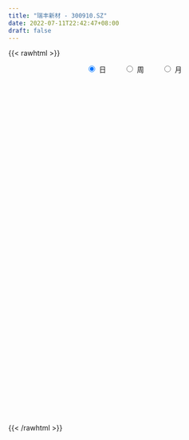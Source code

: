 ```yaml
---
title: "瑞丰新材 - 300910.SZ"
date: 2022-07-11T22:42:47+08:00
draft: false
---
```

{{< rawhtml >}}
    <div style="text-align: center">
        <label style="padding: 1rem;"><input style="margin-right: .5rem" type="radio" name="period" value="D" checked onclick="period_change(this)">日</label>
        <label style="padding: 1rem;"><input style="margin-right: .5rem" type="radio" name="period" value="W" onclick="period_change(this)">周</label>
        <label style="padding: 1rem;"><input style="margin-right: .5rem" type="radio" name="period" value="M" onclick="period_change(this)">月</label>
    </div>
    <div id="chart" style="height: 700px;"></div> 
    <script type="text/javascript">
        const D_v = [265239.82,178812.76,127866.94,154669.89,110350.59,71672.88,65908.51,87731.6,63380.52,58039.14,72346.67,47863.1,41564.38,43413.77,51141.52,51458.42,41984.56,51359.05,50642.97,64865.94,62270.12,39246.4,51663.91,59310.39,31575.37,101771.92,64932.13,42558.59,108663.12,115936.55,75778.19,44514.88,56887.15,44421.32,55670.16,45989.53,44589.13,48487.7,31153.14,27654.1,33430.33,32444.37,48963.35,36756.19,35875.88,32924.85,30083.06,27781.96,21212.11,26462.48,13798.61,17688.0,17529.25,21146.54,21567.78,24574.62,20676.32,16025.18,31972.82,18951.56,25923.86,19000.03,14087.41,27195.62,25243.57,22125.07,35376.93,17001.3,10348.96,13835.56,11318.64,8014.24,13038.38,13643.55,24622.74,22549.5,19756.67,11997.62,10304.67,8930.68,24960.99,13215.58,19631.69,23997.42,37309.44,23156.81,27769.44,26010.93,27167.44,40389.17,13758.5,13799.61,13621.76,10814.81,12557.93,31676.74,16470.57,24951.27,17338.12,26337.62,10347.92,7369.24,13548.0,8469.71,11501.62,10047.15,6929.0,5285.0,15931.98,10826.76,10658.98,15792.14,6698.02,8815.0,9707.98,10031.08,9915.27,7396.07,6809.98,21526.13,10368.54,12332.91,10866.28,8948.01,14718.27,9561.34,10905.82,8319.93,7511.42,9806.05,10767.95,20073.28,21159.03,12107.99,15196.6,11016.04,13837.13,7219.28,7871.88,10385.31,5295.33,10087.66,6945.53,7676.38,9467.44,6408.84,10156.74,6692.67,13645.72,15661.99,22777.88,12580.52,9478.86,14889.36,11416.24,17520.6,12924.17,9945.45,11721.84,9320.04,12568.74,15776.66,14046.76,9302.55,7771.09,12775.31,11888.01,22327.52,15819.19,9099.59,12513.03,10547.51,9074.01,7013.77,6114.64,4710.66,8127.73,8360.23,5506.15,7119.14,8069.3,22849.95,17860.75,14009.97,9209.33,7826.61,18007.0,10923.08,16683.51,10242.46,6055.63,10099.61,5204.36,6948.73,8575.69,5159.97,3964.52,10972.65,13072.28,14915.89,5326.91,7034.19,10434.37,5388.04,7064.72,4342.07,5136.85,6194.8,5764.33,6909.1,6718.11,4196.67,6383.08,5906.71,5079.89,4869.6,8289.24,7551.24,7339.22,21960.44,14095.2,5931.33,6332.0,3987.24,6590.36,5339.93,4093.86,4557.27,6557.89,5810.49,5012.29,7734.33,11269.21,5509.9,5641.0,5478.08,10646.56,8660.74,7983.35,2859.74,4478.85,3637.33,10447.81,29960.01,25346.23,13526.72,11460.22,8684.32,8818.6,10833.77,11206.79,18808.92,31072.0,15120.82,8546.38,6533.0,4058.0,8630.0,7473.61,4684.24,5650.29,3661.43,4924.31,3839.47,7666.49,6673.05,6994.28,9137.42,7486.93,6711.93,7076.0,7431.69,8676.9,9721.0,12817.7,6890.0,4113.9,4082.3,3235.4,3276.55,5619.39,4917.94,2637.41,2820.41,6347.68,2981.18,7371.5,5445.93,2708.35,3617.36,16181.96,8693.5,3669.58,6620.72,3886.65,4132.57,5773.78,6218.0,9018.0,5109.63,8276.01,6947.99,6089.67,5346.38,6588.3,14123.28,11285.84,7676.79,8381.27,9640.5,10383.06,10071.58,6901.16,7361.4,7761.73,7722.43,4455.74,2949.0,3195.69,5402.13,3687.64,6338.45,6041.53,4573.45,5640.0,2847.41,3588.82,6674.89,5040.13,14254.06,14432.01,18059.17,12866.82,9140.03,20185.28,22293.0,20328.01,11889.23,12602.54,14895.06,11079.92,12159.23,9979.06,8023.0,11752.39,7668.05,5280.44,4338.16,8245.75,11884.1,5757.0,5655.95,7136.49,7000.12,4930.03,5133.46,5694.91,5215.51,13028.61,6218.84,4838.76,6427.64,6221.86,6500.23,6440.89,21244.21,14014.45,8786.81,9479.95,6250.35,8573.0,8333.11,5792.91,7205.45,5169.02,9000.43,8239.0,5931.0,5369.12,9512.82,14632.02,30119.11,12964.69,13366.74,9791.4,7170.41,10729.12,12111.82,10565.96,19583.12,13659.95,12885.75]
const D_histogram = [0.0,0.126997151,0.3636610482,-0.3735521497,-1.20495736,-1.7184948238,-1.819443144,-1.660007945,-1.8416360711,-2.0618586848,-2.4234066666,-2.4501978758,-2.3807964737,-2.3475944283,-2.1292547775,-1.9941965301,-1.7824078647,-1.6827282966,-1.6323704461,-1.3374298774,-0.8173632819,-0.3500705007,-0.4583913091,-0.3559861168,-0.1771129658,0.8161002858,1.2006833894,1.4821111985,1.9596355164,2.3729406777,2.0418145514,1.7347920885,1.240590667,1.0337780283,0.8866687011,0.9613605283,0.9513481843,0.8559689769,0.7063034227,0.6252128177,0.6467273001,0.7286744632,0.9944290975,0.7376088461,0.3992413886,0.4146009477,0.4718683329,0.2864818924,0.2733293076,0.003797214,-0.0759888376,-0.0937549926,-0.0446998414,0.1509816132,0.4241344713,0.6054764709,0.486090656,0.4571427537,0.716375102,0.7593814668,0.8607110835,0.7156306762,0.7264897836,0.7792568506,0.8505579109,0.7408136511,0.2625584883,-0.150974596,-0.3417366099,-0.3386950745,-0.4254433606,-0.402770671,-0.2779622161,-0.1780091383,-0.026354956,0.2091650099,0.3516866082,0.3402156493,0.3813843787,0.3778525931,0.5964307492,0.6918784337,0.7284587567,0.7022280699,1.0888704314,1.3535263396,1.6702691152,1.7880114021,1.5550728494,0.868493916,0.3681069298,0.0825657084,-0.2654086353,-0.4549790815,-0.3670881692,0.2393838733,0.6548167588,1.249519066,1.5154040941,1.4295272727,1.2858752513,1.005311415,0.6162505024,0.3543131327,0.2156104541,0.0371222283,-0.1372472932,-0.2306586609,0.0294857831,0.0680348772,0.1971745462,0.6770948902,0.8307005284,0.7532402423,0.913649397,0.9739811414,0.8666481586,0.7063789033,0.6856477427,0.3855869981,0.1716349132,0.4755840125,0.4061916013,0.3505676653,0.2884596577,0.2210568461,0.420760899,0.4879987037,0.2320850862,-0.2562449712,-0.5264706061,-0.9190429615,-1.8334093705,-2.1413929373,-2.4764983351,-2.5737338323,-2.0207941204,-1.563349877,-1.5033509248,-1.3092758019,-1.2323596648,-1.3551824055,-1.3454195871,-1.3635954501,-1.5643388278,-1.4952807926,-1.1769182911,-1.0526223218,-1.2965872787,-1.6981909215,-2.1098585275,-2.3393480741,-2.4168682213,-2.5574050832,-2.4351495659,-2.1298942151,-1.9718890629,-1.5915158971,-1.366324186,-1.1194526689,-0.7277074097,-0.7062918472,-0.5693365302,-0.2209788274,0.0493946195,0.4691158629,0.7972768547,1.5034115243,1.7320949175,1.8874542902,2.1375718954,2.2012695283,2.0829687395,1.7926984543,1.4861818024,1.2364080572,0.7561447108,0.576702497,0.5077475306,0.4517890539,0.6515782478,1.2919916691,1.6149353745,1.4821598492,1.4566182584,1.3118747767,0.5060639567,0.024524514,-0.0964781504,-0.3155157927,-0.360436597,-0.2011505739,-0.121512529,-0.1748280031,-0.413581959,-0.5687590704,-0.6685026437,-0.8952278061,-1.1793205593,-1.4313737308,-1.4088297932,-1.3391416409,-1.3655880226,-1.2646341583,-1.2304660195,-1.2039593637,-1.0226324265,-0.6920913806,-0.3756733495,-0.185946533,0.1375743478,0.4434423809,0.5859077011,0.862211526,1.0425800558,1.2262915773,1.2056672951,1.1063566202,0.7753400328,0.5048565863,0.1870634563,0.0173091084,0.0730082213,0.1214266822,-0.0194135022,-0.0002249451,0.0021129955,0.005249101,-0.0659575495,-0.1147836812,-0.2667381835,-0.1722621678,0.0146758565,0.1023154238,0.2256356721,0.3490247203,0.541136155,0.6584417941,0.5393301904,0.4180886605,0.3557980979,0.3278058846,0.4228633833,0.4193442094,0.7061794786,0.8182092346,0.8659052933,0.7271291436,0.4668826008,0.0160820517,-0.0436302264,0.2681817966,0.0313654993,0.05014492,-0.0757440334,-0.24150219,-0.3304742295,-0.2631545007,-0.3496922373,-0.3875706984,-0.3997395842,-0.475293639,-0.4553442968,-0.3851158809,-0.2363994704,-0.2748508764,-0.2263094991,-0.0084852198,0.259370569,0.3697303156,0.3390087718,0.2723903206,0.4529016348,0.5576432022,0.7880978645,0.5933503524,0.3515492665,0.3678225804,0.3373912814,0.1795953331,-0.0833529049,-0.3669637464,-0.5291209193,-0.6430991866,-0.7456044093,-0.903406927,-1.0619248665,-1.2050556914,-1.2287368955,-1.1377695518,-1.4219272878,-1.4259296773,-1.3159703461,-1.0071588693,-0.8256434951,-0.6517762995,-0.6039271513,-0.6062012311,-0.7213536759,-0.6628119679,-0.6175756851,-0.399762424,-0.2087326923,-0.1021027822,-0.0486246352,-0.1664470184,-0.277229593,-0.4441690311,-0.6071867855,-0.6825120998,-0.723534473,-0.5880090222,-0.5205369609,-0.5829475267,-0.4407297891,-0.1403297034,0.0957314045,0.264833297,0.3556948223,0.4940512516,0.5650910985,0.5787154065,0.6385588649,0.5957819427,0.6720876018,0.6771011633,0.6720002177,0.612708576,0.5326501145,0.6263530638,0.2993218071,0.5706278505,0.5766623057,0.4830839028,0.8005725844,1.2838518895,1.3207565974,1.3390571364,1.0736514283,0.6221066019,0.0174339507,-0.569233264,-0.8336803666,-1.0769616696,-0.9790622854,-0.7914715839,-0.6437623691,-0.4590410938,-0.2910291782,-0.0688823768,0.0844475577,0.2227901998,0.2699506736,0.3430262747,0.3849745709,0.3960401451,0.4628474928,0.5089814985,0.4007332076,0.2840834258,0.1893332487,0.1236937546,0.0992427559,0.1590993732,0.2274546636,0.626972367,0.8881283247,0.9555881105,0.9674043397,0.8381353138,0.8671719451,0.8617448529,0.7966609043,0.6849322479,0.5878304455,0.5515101721,0.5264919536,0.4340024922,0.3139316366,0.3684996749,0.6003033399,1.0745412151,1.3026420999,1.3187848426,1.3935063729,1.2751271966,1.1334657401,0.8939857553,0.7619791804,0.7605922289,0.7475168537,0.5812309947]
const D_fast = [0.0,0.1587464387,0.486325598,-0.3442756373,-1.4769201876,-2.4200813574,-2.9758904635,-3.2314572508,-3.8734943947,-4.6091816795,-5.576581328,-6.2159220062,-6.7417197226,-7.2954162842,-7.6093903278,-7.9728812129,-8.2066945136,-8.5276970197,-8.8854317807,-8.9248486814,-8.6091229064,-8.2293477504,-8.452266386,-8.4388577229,-8.3042628134,-7.1070244903,-6.4222705394,-5.7703149306,-4.8028817337,-3.7963414029,-3.6170138913,-3.4903383322,-3.6743920869,-3.6227602186,-3.5482023705,-3.2331704112,-3.0053457091,-2.8867326723,-2.8598223708,-2.7846097714,-2.601413464,-2.3372976851,-1.8229357764,-1.8953538163,-2.1339109266,-2.0149011306,-1.8396666622,-1.9534326296,-1.8982528874,-2.1668356776,-2.2656189386,-2.3068238417,-2.2689436508,-2.035516793,-1.656330317,-1.3236191997,-1.3214823506,-1.2361445645,-0.7978184407,-0.5649667091,-0.2484593216,-0.2146320599,-0.0221505066,0.2254307731,0.5093713111,0.5848304641,0.1722149234,-0.2790618099,-0.5552579763,-0.6368902095,-0.8299993357,-0.908019314,-0.852701413,-0.7972506198,-0.6521851764,-0.3643739581,-0.1339307078,-0.0603477543,0.0761670697,0.1670984324,0.5347842758,0.8032015687,1.0218965809,1.1712229115,1.8300828809,2.433120374,3.1674304284,3.7321755659,3.8880052255,3.4185497711,3.0101895174,2.745289723,2.3309632206,2.0276480039,2.023766874,2.6900848848,3.26922196,4.1763040337,4.8210400853,5.0925450821,5.2703618735,5.241125891,5.0061276039,4.8327685174,4.7479684523,4.5787607836,4.3700794388,4.2190034059,4.4865192956,4.542077109,4.7205104146,5.3697044811,5.7309852515,5.8418350259,6.2306565298,6.5344835596,6.6438126165,6.660138087,6.8108188621,6.6071548669,6.4361115104,6.8589566128,6.8911121019,6.9231300823,6.933136989,6.920998389,7.2258926667,7.4151301472,7.2172378013,6.6648465011,6.2630032147,5.6406701189,4.2679513672,3.4246195662,2.4703895846,1.7297206293,1.7774618111,1.8440685853,1.5282298062,1.3949859787,1.1638121995,0.7021938575,0.3756017791,0.0165270536,-0.5753010311,-0.880063194,-0.8559302653,-0.9947898765,-1.5629016531,-2.3890530261,-3.328185264,-4.1425118291,-4.8242490317,-5.6041371643,-6.0906690385,-6.3178872415,-6.652854355,-6.6703601635,-6.7867494989,-6.8197411491,-6.6099227422,-6.7650801415,-6.770458957,-6.4773459611,-6.1946238594,-5.6576236502,-5.1301434447,-4.048155894,-3.3864487715,-2.7592258262,-1.9747152472,-1.3607002323,-0.9582588362,-0.8003545078,-0.7353257091,-0.6759974399,-0.9672246086,-1.0024911983,-0.9445092819,-0.8875204952,-0.5248367393,0.4385745992,1.1652521482,1.4030165852,1.7416295591,1.9248547716,1.2455599407,0.7701516265,0.6250294245,0.3271128341,0.1920828805,0.3010812601,0.3503411728,0.2533186979,-0.0888307477,-0.3861976268,-0.653066861,-1.1035989749,-1.6825218679,-2.2924184721,-2.6220819829,-2.8871792408,-3.2550226282,-3.4702273034,-3.7436756695,-4.0181588546,-4.0924900241,-3.9349718233,-3.7124721295,-3.5692319463,-3.2113174786,-2.7945888503,-2.5056466047,-2.0137898983,-1.5727763546,-1.0824919388,-0.8016993972,-0.6244209171,-0.7616024963,-0.9058717962,-1.1768990621,-1.3423261329,-1.2683749646,-1.1895998332,-1.3352933931,-1.3161610723,-1.3132948828,-1.3088465021,-1.39654254,-1.474064592,-1.6927036402,-1.6412931664,-1.450686178,-1.3374677548,-1.1577385884,-0.9470933602,-0.6196978866,-0.337781799,-0.3220608551,-0.3387802199,-0.3121212581,-0.2581620002,-0.0573886557,0.0439282228,0.5073083616,0.8238904263,1.0880628083,1.1310689445,0.9875430519,0.5407630158,0.4701431811,0.8490006532,0.6200257307,0.6513413815,0.5065164197,0.2803827156,0.1087921187,0.1103232223,-0.0636375736,-0.1984087092,-0.3105124912,-0.5048899557,-0.5987766877,-0.624827242,-0.5352106991,-0.6423748243,-0.6504108217,-0.4347078474,-0.1020094163,0.1007829091,0.1548135583,0.1562926873,0.4500294102,0.6941817781,1.1216609066,1.0752509826,0.9213372133,1.0295661723,1.0834826937,0.9705855786,0.6867991144,0.3114473363,0.0170099336,-0.2577431304,-0.5466494554,-0.9303037049,-1.3543028609,-1.7986976087,-2.1295630367,-2.3230380809,-2.9626776389,-3.3231624477,-3.5421957031,-3.4851739435,-3.5100694431,-3.4991463224,-3.602278962,-3.7561033496,-4.0515942134,-4.1587554974,-4.2679131359,-4.1500404807,-4.0111939221,-3.9300897075,-3.8887677194,-4.0482018572,-4.2282918301,-4.5062735259,-4.8210879767,-5.0670413159,-5.2889473074,-5.3004241121,-5.3630862911,-5.5712337386,-5.5391984483,-5.2738807884,-5.0138868293,-4.7785766126,-4.5987913817,-4.3369221395,-4.124609518,-3.9663063584,-3.7468231837,-3.6406546203,-3.3963270607,-3.2220382084,-3.0591390996,-2.9652535972,-2.9121495302,-2.6618583149,-2.9140591198,-2.5000961138,-2.3498960821,-2.3227035094,-1.8050716816,-1.0008294042,-0.633735547,-0.2806707238,-0.2776635749,-0.5736817508,-1.1739959143,-1.9029714451,-2.3758386393,-2.8883603597,-3.0352265468,-3.0455037413,-3.0587351188,-2.988774117,-2.8935194959,-2.6885932886,-2.5141514648,-2.3201112727,-2.2054631306,-2.0466309607,-1.9084390218,-1.7983634113,-1.6158441904,-1.44246481,-1.4505297991,-1.4961587244,-1.5435755893,-1.5782916448,-1.5779319545,-1.4783004939,-1.3530815377,-0.7968207425,-0.3136327036,-0.0072758902,0.2463914239,0.3266562264,0.5724858441,0.7824949651,0.9165762426,0.9760806482,1.0259364571,1.1274937267,1.2340984966,1.2501096582,1.2085217118,1.3552146688,1.7370941688,2.4799673477,3.0337287575,3.3795677109,3.8026658344,4.0030684573,4.1447734358,4.1287898898,4.18727811,4.3760392157,4.5498430539,4.5288649436]
const D_slow = [0.0,0.0317492877,0.1226645498,0.0292765124,-0.2719628276,-0.7015865336,-1.1564473196,-1.5714493058,-2.0318583236,-2.5473229948,-3.1531746614,-3.7657241304,-4.3609232488,-4.9478218559,-5.4801355503,-5.9786846828,-6.424286649,-6.8449687231,-7.2530613346,-7.587418804,-7.7917596245,-7.8792772497,-7.9938750769,-8.0828716061,-8.1271498476,-7.9231247761,-7.6229539288,-7.2524261291,-6.7625172501,-6.1692820806,-5.6588284428,-5.2251304206,-4.9149827539,-4.6565382468,-4.4348710716,-4.1945309395,-3.9566938934,-3.7427016492,-3.5661257935,-3.4098225891,-3.2481407641,-3.0659721483,-2.8173648739,-2.6329626624,-2.5331523152,-2.4295020783,-2.3115349951,-2.239914522,-2.1715821951,-2.1706328916,-2.189630101,-2.2130688491,-2.2242438095,-2.1864984062,-2.0804647883,-1.9290956706,-1.8075730066,-1.6932873182,-1.5141935427,-1.324348176,-1.1091704051,-0.9302627361,-0.7486402902,-0.5538260775,-0.3411865998,-0.155983187,-0.0903435649,-0.1280872139,-0.2135213664,-0.298195135,-0.4045559751,-0.5052486429,-0.5747391969,-0.6192414815,-0.6258302205,-0.573538968,-0.485617316,-0.4005634036,-0.305217309,-0.2107541607,-0.0616464734,0.111323135,0.2934378242,0.4689948417,0.7412124495,1.0795940344,1.4971613132,1.9441641637,2.3329323761,2.5500558551,2.6420825876,2.6627240146,2.5963718558,2.4826270854,2.3908550432,2.4507010115,2.6144052012,2.9267849677,3.3056359912,3.6630178094,3.9844866222,4.235814476,4.3898771016,4.4784553847,4.5323579983,4.5416385553,4.507326732,4.4496620668,4.4570335126,4.4740422319,4.5233358684,4.6926095909,4.900284723,5.0885947836,5.3170071329,5.5605024182,5.7771644579,5.9537591837,6.1251711194,6.2215678689,6.2644765972,6.3833726003,6.4849205006,6.572562417,6.6446773314,6.6999415429,6.8051317677,6.9271314436,6.9851527151,6.9210914723,6.7894738208,6.5597130804,6.1013607378,5.5660125035,4.9468879197,4.3034544616,3.7982559315,3.4074184623,3.031580731,2.7042617806,2.3961718644,2.057376263,1.7210213662,1.3801225037,0.9890377967,0.6152175986,0.3209880258,0.0578324454,-0.2663143743,-0.6908621047,-1.2183267366,-1.8031637551,-2.4073808104,-3.0467320812,-3.6555194726,-4.1879930264,-4.6809652921,-5.0788442664,-5.4204253129,-5.7002884801,-5.8822153326,-6.0587882944,-6.2011224269,-6.2563671337,-6.2440184789,-6.1267395131,-5.9274202994,-5.5515674184,-5.118543689,-4.6466801164,-4.1122871426,-3.5619697605,-3.0412275756,-2.5930529621,-2.2215075115,-1.9124054972,-1.7233693195,-1.5791936952,-1.4522568126,-1.3393095491,-1.1764149871,-0.8534170699,-0.4496832262,-0.079143264,0.2850113007,0.6129799948,0.739495984,0.7456271125,0.7215075749,0.6426286267,0.5525194775,0.502231834,0.4718537018,0.428146701,0.3247512113,0.1825614436,0.0154357827,-0.2083711688,-0.5032013086,-0.8610447413,-1.2132521896,-1.5480375999,-1.8894346055,-2.2055931451,-2.51320965,-2.8141994909,-3.0698575975,-3.2428804427,-3.33679878,-3.3832854133,-3.3488918264,-3.2380312311,-3.0915543059,-2.8760014243,-2.6153564104,-2.3087835161,-2.0073666923,-1.7307775373,-1.5369425291,-1.4107283825,-1.3639625184,-1.3596352413,-1.341383186,-1.3110265154,-1.315879891,-1.3159361272,-1.3154078783,-1.3140956031,-1.3305849905,-1.3592809108,-1.4259654567,-1.4690309986,-1.4653620345,-1.4397831785,-1.3833742605,-1.2961180804,-1.1608340417,-0.9962235931,-0.8613910455,-0.7568688804,-0.6679193559,-0.5859678848,-0.480252039,-0.3754159866,-0.198871117,0.0056811917,0.222157515,0.4039398009,0.5206604511,0.5246809641,0.5137734075,0.5808188566,0.5886602314,0.6011964614,0.5822604531,0.5218849056,0.4392663482,0.373477723,0.2860546637,0.1891619891,0.0892270931,-0.0295963167,-0.1434323909,-0.2397113611,-0.2988112287,-0.3675239478,-0.4241013226,-0.4262226276,-0.3613799853,-0.2689474064,-0.1841952135,-0.1160976333,-0.0028722246,0.1365385759,0.3335630421,0.4819006302,0.5697879468,0.6617435919,0.7460914122,0.7909902455,0.7701520193,0.6784110827,0.5461308529,0.3853560562,0.1989549539,-0.0268967779,-0.2923779945,-0.5936419173,-0.9008261412,-1.1852685291,-1.5407503511,-1.8972327704,-2.2262253569,-2.4780150743,-2.684425948,-2.8473700229,-2.9983518107,-3.1499021185,-3.3302405375,-3.4959435295,-3.6503374507,-3.7502780567,-3.8024612298,-3.8279869254,-3.8401430842,-3.8817548388,-3.951062237,-4.0621044948,-4.2139011912,-4.3845292161,-4.5654128344,-4.7124150899,-4.8425493301,-4.9882862118,-5.0984686591,-5.133551085,-5.1096182338,-5.0434099096,-4.954486204,-4.8309733911,-4.6897006165,-4.5450217649,-4.3853820486,-4.236436563,-4.0684146625,-3.8991393717,-3.7311393173,-3.5779621733,-3.4447996446,-3.2882113787,-3.2133809269,-3.0707239643,-2.9265583879,-2.8057874122,-2.6056442661,-2.2846812937,-1.9544921444,-1.6197278602,-1.3513150032,-1.1957883527,-1.191429865,-1.333738181,-1.5421582727,-1.8113986901,-2.0561642614,-2.2540321574,-2.4149727497,-2.5297330231,-2.6024903177,-2.6197109119,-2.5985990225,-2.5429014725,-2.4754138041,-2.3896572354,-2.2934135927,-2.1944035564,-2.0786916832,-1.9514463086,-1.8512630067,-1.7802421502,-1.7329088381,-1.7019853994,-1.6771747104,-1.6373998671,-1.5805362012,-1.4237931095,-1.2017610283,-0.9628640007,-0.7210129157,-0.5114790873,-0.294686101,-0.0792498878,0.1199153383,0.2911484002,0.4381060116,0.5759835546,0.707606543,0.8161071661,0.8945900752,0.9867149939,1.1367908289,1.4054261327,1.7310866576,2.0607828683,2.4091594615,2.7279412607,3.0113076957,3.2348041345,3.4252989296,3.6154469868,3.8023262002,3.9476339489]
const D_data = [['2020-11-27', 83.0, 103.0, 81.9, 103.0],['2020-11-30', 106.0, 104.99, 99.96, 110.1],['2020-12-01', 103.0, 107.56, 100.98, 108.5],['2020-12-02', 106.99, 94.0, 93.23, 108.88],['2020-12-03', 90.2, 87.91, 87.55, 92.59],['2020-12-04', 87.68, 87.0, 86.0, 89.93],['2020-12-07', 86.01, 88.95, 85.53, 89.93],['2020-12-08', 87.8, 90.78, 86.88, 93.85],['2020-12-09', 89.45, 84.78, 84.51, 91.21],['2020-12-10', 83.98, 81.31, 80.63, 85.8],['2020-12-11', 81.12, 75.75, 74.52, 82.39],['2020-12-14', 75.25, 76.44, 74.1, 78.25],['2020-12-15', 77.94, 75.24, 74.28, 77.94],['2020-12-16', 74.54, 72.5, 71.7, 74.97],['2020-12-17', 72.8, 72.96, 70.33, 73.66],['2020-12-18', 72.0, 70.4, 69.32, 72.49],['2020-12-21', 69.51, 69.9, 68.43, 70.09],['2020-12-22', 69.0, 67.0, 67.0, 71.17],['2020-12-23', 66.19, 64.45, 63.82, 66.9],['2020-12-24', 63.99, 66.2, 63.75, 67.22],['2020-12-25', 65.66, 69.27, 65.11, 70.7],['2020-12-28', 68.25, 69.7, 67.7, 70.84],['2020-12-29', 68.96, 62.0, 62.0, 69.46],['2020-12-30', 61.03, 63.15, 60.01, 63.87],['2020-12-31', 62.55, 63.5, 62.4, 63.88],['2021-01-04', 63.9, 76.0, 63.0, 76.0],['2021-01-05', 74.0, 71.81, 70.08, 74.87],['2021-01-06', 71.4, 72.34, 69.2, 73.49],['2021-01-07', 71.5, 77.24, 71.0, 79.25],['2021-01-08', 79.4, 79.67, 78.45, 82.79],['2021-01-11', 76.22, 71.49, 71.0, 76.88],['2021-01-12', 70.11, 70.8, 69.86, 72.99],['2021-01-13', 70.54, 66.75, 64.42, 70.54],['2021-01-14', 66.0, 68.68, 64.7, 70.0],['2021-01-15', 68.0, 68.59, 67.5, 73.19],['2021-01-18', 68.8, 71.3, 68.72, 72.26],['2021-01-19', 71.8, 70.6, 70.2, 74.49],['2021-01-20', 70.06, 69.42, 67.22, 71.2],['2021-01-21', 69.59, 68.18, 67.81, 69.59],['2021-01-22', 68.88, 68.45, 67.2, 68.98],['2021-01-25', 68.4, 69.61, 68.4, 70.86],['2021-01-26', 69.63, 70.75, 69.1, 71.5],['2021-01-27', 71.49, 74.27, 71.26, 75.2],['2021-01-28', 72.39, 68.05, 67.8, 73.83],['2021-01-29', 68.56, 65.5, 63.28, 68.68],['2021-02-01', 64.5, 69.03, 64.24, 70.86],['2021-02-02', 69.3, 69.77, 67.9, 71.0],['2021-02-03', 68.51, 66.36, 66.0, 69.19],['2021-02-04', 65.69, 67.89, 65.51, 68.48],['2021-02-05', 67.76, 63.71, 63.66, 68.75],['2021-02-08', 64.08, 64.8, 62.01, 65.43],['2021-02-09', 64.42, 64.93, 63.66, 65.16],['2021-02-10', 65.18, 65.48, 63.75, 66.68],['2021-02-18', 67.6, 67.71, 66.72, 69.3],['2021-02-19', 67.18, 69.88, 67.18, 70.77],['2021-02-22', 70.0, 70.09, 69.66, 71.6],['2021-02-23', 69.5, 66.66, 66.55, 69.79],['2021-02-24', 66.21, 67.52, 66.17, 68.96],['2021-02-25', 67.33, 72.0, 65.5, 72.99],['2021-02-26', 70.38, 70.5, 69.85, 71.81],['2021-03-01', 70.91, 72.1, 70.31, 72.89],['2021-03-02', 72.03, 69.38, 68.93, 72.25],['2021-03-03', 69.4, 71.43, 68.81, 71.5],['2021-03-04', 70.78, 72.64, 69.94, 75.0],['2021-03-05', 71.48, 73.8, 71.48, 75.68],['2021-03-08', 74.4, 72.03, 71.31, 75.2],['2021-03-09', 72.5, 66.2, 65.51, 74.31],['2021-03-10', 65.6, 64.62, 64.2, 66.71],['2021-03-11', 64.99, 65.55, 63.77, 65.98],['2021-03-12', 66.07, 67.16, 65.38, 67.48],['2021-03-15', 66.5, 65.45, 64.51, 66.84],['2021-03-16', 65.44, 66.25, 64.74, 66.25],['2021-03-17', 66.08, 67.58, 65.81, 67.77],['2021-03-18', 67.54, 67.61, 67.0, 68.5],['2021-03-19', 67.49, 68.77, 66.89, 70.88],['2021-03-22', 68.94, 70.86, 68.94, 71.29],['2021-03-23', 70.64, 70.87, 70.02, 71.69],['2021-03-24', 70.63, 69.51, 69.3, 71.25],['2021-03-25', 69.53, 70.49, 69.03, 70.9],['2021-03-26', 70.22, 70.3, 69.52, 70.95],['2021-03-29', 70.49, 74.04, 69.5, 74.58],['2021-03-30', 73.16, 73.87, 72.57, 74.3],['2021-03-31', 73.22, 74.09, 73.22, 75.78],['2021-04-01', 75.03, 73.96, 73.05, 78.97],['2021-04-02', 74.47, 80.92, 74.47, 81.86],['2021-04-06', 80.94, 82.27, 80.16, 82.93],['2021-04-07', 81.6, 85.9, 81.6, 86.48],['2021-04-08', 86.0, 86.22, 81.0, 86.8],['2021-04-09', 85.35, 83.16, 83.16, 88.16],['2021-04-12', 80.66, 76.3, 74.92, 82.59],['2021-04-13', 77.06, 76.28, 75.1, 78.49],['2021-04-14', 76.4, 77.4, 75.64, 78.29],['2021-04-15', 76.5, 75.2, 74.22, 77.89],['2021-04-16', 75.2, 75.8, 73.4, 76.47],['2021-04-19', 75.17, 79.02, 75.17, 79.48],['2021-04-20', 79.0, 87.7, 79.0, 89.83],['2021-04-21', 86.98, 88.8, 86.66, 89.65],['2021-04-22', 88.8, 94.95, 87.55, 95.18],['2021-04-23', 94.04, 94.72, 92.34, 95.46],['2021-04-26', 99.3, 92.48, 89.3, 99.3],['2021-04-27', 92.41, 92.77, 90.88, 94.79],['2021-04-28', 92.77, 91.41, 91.41, 94.43],['2021-04-29', 91.79, 89.5, 89.0, 94.8],['2021-04-30', 88.9, 90.35, 88.5, 93.38],['2021-05-06', 90.36, 91.68, 90.36, 95.79],['2021-05-07', 91.0, 91.07, 88.48, 92.96],['2021-05-10', 92.72, 90.77, 89.0, 92.72],['2021-05-11', 90.4, 91.55, 88.95, 93.28],['2021-05-12', 91.2, 96.99, 91.02, 97.8],['2021-05-13', 95.06, 95.7, 92.7, 97.0],['2021-05-14', 95.78, 98.04, 93.5, 98.8],['2021-05-17', 97.99, 105.1, 97.5, 106.0],['2021-05-18', 104.8, 104.02, 102.22, 106.59],['2021-05-19', 104.92, 102.68, 101.5, 107.96],['2021-05-20', 101.6, 107.3, 100.0, 108.08],['2021-05-21', 107.3, 108.18, 105.0, 109.87],['2021-05-24', 108.18, 107.5, 103.01, 109.78],['2021-05-25', 106.81, 107.58, 105.67, 109.0],['2021-05-26', 106.68, 110.26, 106.2, 111.5],['2021-05-27', 108.07, 107.2, 101.1, 109.0],['2021-05-28', 106.59, 108.0, 106.0, 108.88],['2021-05-31', 106.95, 115.9, 106.81, 117.5],['2021-06-01', 116.02, 113.13, 111.0, 117.18],['2021-06-02', 112.0, 114.2, 111.5, 116.46],['2021-06-03', 114.2, 115.0, 110.53, 117.49],['2021-06-04', 114.07, 115.74, 112.0, 119.32],['2021-06-07', 116.96, 120.67, 116.49, 122.38],['2021-06-08', 120.66, 121.08, 117.65, 124.12],['2021-06-09', 121.08, 117.8, 117.0, 123.88],['2021-06-10', 118.01, 113.85, 112.99, 119.45],['2021-06-11', 113.85, 115.19, 113.07, 116.5],['2021-06-15', 118.0, 112.23, 106.01, 118.59],['2021-06-16', 112.0, 101.94, 101.17, 112.64],['2021-06-17', 105.15, 105.46, 103.53, 108.5],['2021-06-18', 105.08, 102.27, 101.2, 109.16],['2021-06-21', 102.52, 102.71, 101.0, 105.0],['2021-06-22', 104.7, 110.83, 104.7, 112.21],['2021-06-23', 110.11, 111.45, 108.05, 111.5],['2021-06-24', 110.56, 107.1, 106.77, 110.56],['2021-06-25', 106.99, 108.75, 106.51, 113.5],['2021-06-28', 108.31, 107.36, 106.5, 109.8],['2021-06-29', 107.05, 104.01, 102.5, 109.51],['2021-06-30', 105.02, 104.55, 102.88, 106.79],['2021-07-01', 104.5, 103.31, 103.31, 107.99],['2021-07-02', 103.41, 99.42, 98.81, 103.99],['2021-07-05', 99.7, 101.33, 99.12, 101.49],['2021-07-06', 101.32, 104.5, 97.5, 104.59],['2021-07-07', 104.0, 102.4, 100.8, 104.43],['2021-07-08', 102.29, 96.5, 94.5, 102.89],['2021-07-09', 94.93, 91.5, 89.99, 95.93],['2021-07-12', 91.49, 87.5, 86.88, 91.69],['2021-07-13', 87.79, 86.04, 85.02, 87.9],['2021-07-14', 85.81, 84.9, 83.69, 86.4],['2021-07-15', 85.01, 81.13, 80.88, 85.79],['2021-07-16', 80.92, 81.89, 80.55, 83.56],['2021-07-19', 81.9, 82.95, 81.5, 85.97],['2021-07-20', 81.51, 80.08, 79.55, 82.94],['2021-07-21', 80.18, 82.2, 79.6, 83.28],['2021-07-22', 82.31, 79.96, 79.7, 82.79],['2021-07-23', 79.55, 79.72, 78.01, 81.13],['2021-07-26', 79.49, 81.7, 79.45, 82.6],['2021-07-27', 82.05, 76.75, 76.75, 83.77],['2021-07-28', 75.21, 77.24, 72.09, 78.38],['2021-07-29', 78.91, 80.0, 77.33, 80.78],['2021-07-30', 79.79, 79.74, 77.5, 80.28],['2021-08-02', 78.64, 82.81, 78.64, 83.0],['2021-08-03', 82.77, 83.34, 81.6, 84.37],['2021-08-04', 83.77, 90.99, 82.36, 90.99],['2021-08-05', 90.99, 88.08, 87.0, 91.22],['2021-08-06', 88.0, 88.96, 86.51, 90.69],['2021-08-09', 89.2, 92.24, 87.0, 92.37],['2021-08-10', 92.39, 91.95, 90.69, 92.66],['2021-08-11', 91.31, 90.77, 88.1, 92.68],['2021-08-12', 89.77, 88.66, 87.8, 90.9],['2021-08-13', 88.15, 87.81, 87.03, 90.84],['2021-08-16', 87.03, 87.81, 87.03, 89.0],['2021-08-17', 88.88, 83.48, 82.8, 89.8],['2021-08-18', 83.4, 85.76, 83.4, 88.56],['2021-08-19', 86.06, 86.69, 85.3, 89.65],['2021-08-20', 86.8, 86.7, 84.0, 87.7],['2021-08-23', 88.08, 90.56, 87.01, 90.88],['2021-08-24', 88.0, 99.0, 87.5, 102.29],['2021-08-25', 98.04, 98.71, 94.0, 99.49],['2021-08-26', 97.69, 94.72, 94.52, 100.65],['2021-08-27', 95.7, 96.83, 93.49, 98.5],['2021-08-30', 98.25, 96.05, 95.51, 99.86],['2021-08-31', 95.9, 86.01, 85.44, 95.9],['2021-09-01', 86.01, 86.9, 83.13, 88.5],['2021-09-02', 86.38, 89.86, 85.38, 93.78],['2021-09-03', 90.22, 87.64, 85.52, 91.45],['2021-09-06', 87.2, 88.92, 85.68, 89.28],['2021-09-07', 88.85, 91.64, 88.0, 94.78],['2021-09-08', 92.17, 91.23, 90.21, 93.5],['2021-09-09', 90.0, 89.58, 87.79, 91.21],['2021-09-10', 90.02, 86.28, 86.0, 90.1],['2021-09-13', 86.28, 85.9, 84.19, 87.45],['2021-09-14', 86.33, 85.42, 85.13, 87.87],['2021-09-15', 85.27, 82.3, 81.3, 85.27],['2021-09-16', 82.26, 79.31, 78.22, 84.71],['2021-09-17', 80.87, 77.11, 75.01, 80.87],['2021-09-22', 76.85, 78.64, 76.0, 79.36],['2021-09-23', 78.71, 78.18, 76.18, 80.3],['2021-09-24', 78.57, 75.76, 75.5, 78.57],['2021-09-27', 75.6, 76.21, 74.6, 77.89],['2021-09-28', 77.0, 74.4, 74.01, 77.0],['2021-09-29', 73.57, 73.11, 73.06, 74.9],['2021-09-30', 73.6, 74.3, 72.77, 74.58],['2021-10-08', 75.0, 76.42, 74.5, 77.36],['2021-10-11', 76.6, 77.1, 74.02, 77.8],['2021-10-12', 77.1, 76.18, 74.25, 77.1],['2021-10-13', 76.06, 78.75, 75.02, 79.8],['2021-10-14', 78.54, 80.0, 77.6, 80.5],['2021-10-15', 79.99, 79.13, 77.5, 81.06],['2021-10-18', 79.0, 82.1, 78.05, 82.27],['2021-10-19', 82.31, 82.51, 80.5, 84.35],['2021-10-20', 82.01, 84.1, 82.01, 85.0],['2021-10-21', 84.1, 82.65, 82.04, 84.9],['2021-10-22', 82.42, 82.0, 78.7, 82.43],['2021-10-25', 82.0, 78.45, 77.59, 82.06],['2021-10-26', 77.29, 77.88, 73.13, 79.88],['2021-10-27', 76.32, 75.77, 74.22, 81.59],['2021-10-28', 75.77, 76.19, 74.9, 78.5],['2021-10-29', 75.8, 78.55, 74.28, 79.15],['2021-11-01', 78.52, 78.63, 77.57, 78.87],['2021-11-02', 79.04, 75.86, 75.22, 79.09],['2021-11-03', 75.88, 77.34, 74.62, 78.38],['2021-11-04', 77.48, 77.0, 75.58, 77.79],['2021-11-05', 77.0, 76.84, 76.0, 78.5],['2021-11-08', 77.68, 75.51, 74.18, 77.68],['2021-11-09', 75.75, 75.2, 74.0, 77.0],['2021-11-10', 75.25, 73.01, 72.31, 75.63],['2021-11-11', 73.89, 75.56, 72.27, 76.0],['2021-11-12', 75.45, 77.21, 73.18, 77.58],['2021-11-15', 77.73, 76.55, 75.58, 77.73],['2021-11-16', 76.56, 77.5, 76.2, 78.39],['2021-11-17', 77.27, 78.21, 76.62, 78.6],['2021-11-18', 77.85, 80.11, 77.42, 81.42],['2021-11-19', 79.39, 80.34, 78.3, 81.41],['2021-11-22', 81.99, 77.72, 77.41, 81.99],['2021-11-23', 77.88, 77.31, 76.91, 77.99],['2021-11-24', 77.08, 77.76, 75.1, 78.18],['2021-11-25', 77.8, 78.13, 76.42, 78.3],['2021-11-26', 78.0, 80.08, 78.0, 81.98],['2021-11-29', 78.01, 79.37, 74.68, 80.75],['2021-11-30', 79.13, 84.19, 79.13, 85.47],['2021-12-01', 83.22, 83.68, 81.6, 85.15],['2021-12-02', 84.18, 84.0, 82.06, 84.38],['2021-12-03', 83.59, 82.1, 80.66, 83.63],['2021-12-06', 82.14, 80.04, 79.43, 82.14],['2021-12-07', 79.3, 75.99, 75.0, 80.84],['2021-12-08', 75.99, 79.57, 74.71, 79.88],['2021-12-09', 79.57, 85.08, 78.94, 85.39],['2021-12-10', 85.5, 78.61, 77.05, 86.19],['2021-12-13', 77.87, 81.34, 76.4, 81.71],['2021-12-14', 80.76, 79.31, 79.2, 80.76],['2021-12-15', 79.32, 77.97, 77.75, 80.39],['2021-12-16', 78.47, 78.08, 77.18, 78.48],['2021-12-17', 78.08, 79.8, 76.8, 80.6],['2021-12-20', 79.48, 77.62, 77.03, 79.48],['2021-12-21', 77.87, 77.63, 76.5, 78.18],['2021-12-22', 77.3, 77.52, 76.12, 78.2],['2021-12-23', 77.49, 76.14, 76.09, 77.49],['2021-12-24', 76.15, 76.8, 75.11, 77.17],['2021-12-27', 76.8, 77.31, 75.19, 77.6],['2021-12-28', 77.19, 78.6, 76.38, 80.17],['2021-12-29', 79.16, 76.3, 75.64, 79.99],['2021-12-30', 76.79, 77.16, 75.9, 77.79],['2021-12-31', 77.62, 79.85, 77.0, 79.97],['2022-01-04', 79.8, 81.84, 78.6, 82.18],['2022-01-05', 81.65, 81.1, 79.02, 82.47],['2022-01-06', 80.27, 79.8, 79.1, 81.48],['2022-01-07', 79.2, 79.31, 78.65, 80.44],['2022-01-10', 79.31, 83.0, 77.89, 84.22],['2022-01-11', 83.37, 83.24, 82.45, 86.61],['2022-01-12', 83.88, 86.3, 82.5, 86.85],['2022-01-13', 86.34, 81.68, 81.5, 86.34],['2022-01-14', 81.26, 80.36, 80.27, 82.17],['2022-01-17', 80.51, 83.36, 80.2, 83.45],['2022-01-18', 84.2, 83.12, 82.0, 84.29],['2022-01-19', 84.37, 81.33, 80.72, 84.37],['2022-01-20', 80.91, 79.02, 78.26, 82.47],['2022-01-21', 79.02, 77.2, 76.12, 79.18],['2022-01-24', 76.39, 77.24, 76.39, 77.72],['2022-01-25', 77.23, 76.69, 75.3, 77.23],['2022-01-26', 76.0, 75.73, 74.02, 76.85],['2022-01-27', 75.32, 73.68, 72.5, 75.7],['2022-01-28', 73.07, 72.0, 69.0, 74.03],['2022-02-07', 72.38, 70.4, 70.02, 73.28],['2022-02-08', 70.98, 70.36, 69.52, 72.02],['2022-02-09', 70.46, 70.88, 70.1, 71.3],['2022-02-10', 70.88, 64.43, 64.0, 71.19],['2022-02-11', 64.64, 65.77, 63.2, 66.6],['2022-02-14', 65.28, 66.09, 63.38, 66.69],['2022-02-15', 66.15, 68.45, 66.15, 69.76],['2022-02-16', 68.5, 67.08, 66.61, 69.38],['2022-02-17', 66.97, 66.96, 65.13, 67.29],['2022-02-18', 66.5, 65.06, 64.63, 66.5],['2022-02-21', 64.7, 63.63, 63.3, 65.35],['2022-02-22', 63.0, 60.9, 60.45, 63.4],['2022-02-23', 60.95, 61.88, 60.51, 61.97],['2022-02-24', 61.53, 60.97, 60.23, 63.74],['2022-02-25', 61.16, 62.91, 60.88, 63.66],['2022-02-28', 62.84, 62.9, 61.01, 63.22],['2022-03-01', 63.0, 61.98, 61.23, 63.37],['2022-03-02', 61.27, 61.14, 60.8, 62.65],['2022-03-03', 61.01, 58.18, 57.7, 61.34],['2022-03-04', 57.62, 56.91, 56.45, 58.44],['2022-03-07', 56.75, 54.59, 54.3, 56.78],['2022-03-08', 54.57, 52.73, 52.68, 55.58],['2022-03-09', 53.0, 52.05, 49.09, 53.44],['2022-03-10', 53.34, 50.96, 50.53, 54.32],['2022-03-11', 51.0, 52.24, 49.51, 52.44],['2022-03-14', 52.28, 50.81, 50.55, 52.48],['2022-03-15', 50.78, 48.05, 48.01, 50.78],['2022-03-16', 49.11, 49.7, 46.59, 50.53],['2022-03-17', 49.95, 51.92, 49.95, 52.23],['2022-03-18', 51.55, 51.82, 51.0, 52.0],['2022-03-21', 51.81, 51.5, 50.78, 52.15],['2022-03-22', 51.66, 50.76, 50.1, 51.66],['2022-03-23', 50.92, 51.62, 50.43, 52.81],['2022-03-24', 51.49, 51.09, 50.06, 51.49],['2022-03-25', 51.41, 50.4, 50.05, 53.69],['2022-03-28', 50.26, 51.03, 48.98, 51.96],['2022-03-29', 51.92, 49.67, 49.49, 51.92],['2022-03-30', 49.81, 51.17, 49.6, 51.18],['2022-03-31', 50.67, 50.47, 50.12, 51.36],['2022-04-01', 50.3, 50.34, 48.82, 50.48],['2022-04-06', 50.34, 49.48, 48.8, 50.62],['2022-04-07', 49.43, 48.8, 48.0, 49.81],['2022-04-08', 48.93, 51.0, 48.6, 51.94],['2022-04-11', 51.0, 45.0, 45.0, 51.0],['2022-04-12', 45.22, 52.25, 45.22, 52.75],['2022-04-13', 51.78, 49.71, 48.63, 51.8],['2022-04-14', 49.15, 48.24, 48.02, 50.25],['2022-04-15', 47.62, 54.13, 47.5, 56.26],['2022-04-18', 54.13, 58.87, 52.8, 59.29],['2022-04-19', 58.03, 55.43, 54.5, 58.03],['2022-04-20', 55.9, 56.16, 54.65, 56.9],['2022-04-21', 55.59, 52.69, 52.5, 55.59],['2022-04-22', 52.0, 48.91, 48.34, 52.5],['2022-04-25', 47.5, 44.21, 44.16, 47.71],['2022-04-26', 44.5, 40.8, 40.04, 45.49],['2022-04-27', 40.55, 41.76, 38.66, 41.76],['2022-04-28', 40.95, 39.64, 39.03, 41.48],['2022-04-29', 40.41, 42.42, 39.77, 43.29],['2022-05-05', 42.39, 43.3, 42.04, 44.68],['2022-05-06', 42.53, 42.8, 41.81, 43.97],['2022-05-09', 43.1, 43.37, 42.0, 44.43],['2022-05-10', 42.46, 43.45, 41.99, 44.18],['2022-05-11', 43.39, 44.67, 43.39, 45.88],['2022-05-12', 44.03, 44.46, 43.96, 45.18],['2022-05-13', 44.35, 44.82, 44.35, 45.68],['2022-05-16', 45.04, 44.02, 43.81, 45.8],['2022-05-17', 44.75, 44.57, 43.62, 44.9],['2022-05-18', 44.99, 44.45, 44.2, 45.17],['2022-05-19', 43.46, 44.2, 43.37, 44.74],['2022-05-20', 44.15, 45.15, 44.15, 45.46],['2022-05-23', 45.25, 45.3, 44.39, 46.44],['2022-05-24', 45.49, 43.29, 42.81, 46.9],['2022-05-25', 43.29, 42.59, 41.88, 43.29],['2022-05-26', 42.65, 42.23, 41.31, 42.88],['2022-05-27', 42.12, 42.04, 41.65, 43.18],['2022-05-30', 41.35, 42.16, 41.26, 42.38],['2022-05-31', 42.3, 43.18, 41.3, 43.25],['2022-06-01', 43.18, 43.56, 42.63, 44.1],['2022-06-02', 43.23, 49.11, 43.23, 50.49],['2022-06-06', 49.32, 49.59, 48.91, 50.59],['2022-06-07', 49.42, 48.64, 47.84, 49.96],['2022-06-08', 48.43, 48.81, 47.66, 50.81],['2022-06-09', 48.5, 47.36, 47.0, 48.81],['2022-06-10', 47.0, 49.7, 46.98, 49.85],['2022-06-13', 49.72, 50.0, 49.05, 50.88],['2022-06-14', 49.11, 49.73, 48.01, 49.9],['2022-06-15', 49.73, 49.29, 49.02, 51.2],['2022-06-16', 49.28, 49.47, 49.2, 50.99],['2022-06-17', 49.34, 50.4, 48.81, 50.5],['2022-06-20', 51.3, 50.9, 50.4, 52.84],['2022-06-21', 50.92, 50.23, 49.57, 51.48],['2022-06-22', 50.5, 49.73, 49.41, 50.7],['2022-06-23', 49.95, 52.15, 49.84, 52.5],['2022-06-24', 52.24, 55.69, 52.24, 56.58],['2022-06-27', 58.65, 61.5, 58.0, 64.25],['2022-06-28', 61.8, 61.5, 59.35, 62.88],['2022-06-29', 60.3, 60.83, 59.52, 62.61],['2022-06-30', 61.12, 63.22, 60.45, 63.36],['2022-07-01', 63.28, 62.12, 61.69, 63.9],['2022-07-04', 61.27, 62.5, 61.09, 65.4],['2022-07-05', 62.66, 61.5, 59.4, 63.38],['2022-07-06', 61.63, 62.98, 61.5, 63.65],['2022-07-07', 63.86, 65.37, 63.59, 68.89],['2022-07-08', 64.98, 66.32, 64.97, 66.99],['2022-07-11', 66.47, 65.0, 63.91, 67.0]]
const W_v = [265239.82,643373.0600000001,347406.4399999999,235441.19,271122.64,181796.07,433862.31,277271.7,197873.6,187470.12,138464.46,49015.86,42714.32,112200.5,111450.49,98687.82,70637.55,73539.14,119115.12,104104.62,92383.85,102994.63,66072.49,21548.77,49631.72,51044.22,56015.99,56426.81,47311.17,68536.9,50329.64,39472.34,52565.96,71142.86,61432.1,59465.8,71909.62,45262.96,33823.91,71999.3,63682.66,36884.02,48085.31,22795.47,21931.68,6194.8,29971.29,31696.68,55658.19,24568.66,36384.21,35936.28,29407.08,88977.5,80740.08,42888.2,26393.88,34310.71,28706.55,42219.5,21131.58,22158.18,36647.1,24083.3,35569.63,43433.47,46153.2,34202.46,21572.91,22691.21,25969.08,74683.31,82007.84,52993.6,12948.49,35880.96,29895.01,35729.36,40407.19,47104.56,35500.92,43683.96,73412.35,66649.97,12885.75]
const W_histogram = [0.0,-1.0210826211,-2.3231720522,-3.3513142326,-3.8769058073,-4.3472337269,-3.3482003223,-3.2119708011,-2.918185442,-2.7137243504,-2.4957545507,-2.047864879,-1.3068370482,-0.6591740251,0.0685519095,0.1738073078,0.409492156,0.7085339386,1.6100980279,2.303588185,2.2124078165,3.3062766698,3.5917199406,3.6721399629,4.0103304835,4.6855196926,4.8672610792,5.2245341713,5.1321420868,3.9616302354,3.4057672875,2.2475739215,0.8574261588,-0.7150383826,-1.8429112234,-2.4890365901,-2.2065454887,-2.0135842359,-1.8797118332,-1.0682982048,-1.1052729026,-1.1698512444,-1.7440953388,-2.1046559517,-2.3146057214,-2.1854069273,-1.8077757921,-1.2798970137,-1.0859286921,-0.9978993298,-0.8458699442,-0.4836315547,-0.2238669551,0.1040662802,0.105662978,0.201060394,0.0823951242,0.2216892104,0.2857545096,0.4001282468,0.2704543402,-0.1361906354,-0.7605404975,-1.1346071834,-1.421503466,-1.8811815632,-2.3358937829,-2.487107675,-2.4983168555,-2.3286999991,-2.0033801855,-1.4353268386,-1.2745172035,-1.4555334945,-1.3995656751,-1.0901438699,-0.7434496126,-0.6094062816,0.0353775734,0.5528639649,0.9691951349,1.5910134889,2.3781563786,3.0799244637,3.3321001573]
const W_fast = [0.0,-1.2763532764,-3.1592357205,-5.0252064591,-6.5200244856,-8.0771608369,-7.9151775129,-8.581940692,-9.0177016934,-9.4916716894,-9.8976405274,-9.9617170754,-9.5473985067,-9.0645289899,-8.3196650779,-8.1709578526,-7.8328999655,-7.3567246982,-6.0526361019,-4.7832488985,-4.3213273129,-2.4008892922,-1.2175160362,-0.2190610232,1.1217121183,2.9682812506,4.3668379069,6.0302445419,7.220887979,7.0407836865,7.3363625605,6.7400626748,5.5642714519,3.8130473147,2.2244466681,0.9560621539,0.6869168832,0.3764820769,0.0404265213,0.5847655986,0.2714726751,-0.0855684778,-1.0958364069,-1.9825610077,-2.7711622077,-3.1883151455,-3.2626279584,-3.0547234333,-3.1322372848,-3.2936827549,-3.3531208554,-3.1117903546,-2.9079924938,-2.5540426884,-2.5260302461,-2.3803677315,-2.4784342203,-2.2837178315,-2.1482139049,-1.933808106,-1.9958684275,-2.436561062,-3.2510460485,-3.9087645302,-4.5510366793,-5.4810101673,-6.5196958327,-7.2926866436,-7.928475038,-8.3410331813,-8.5165584141,-8.3073367769,-8.4651564426,-9.0100561073,-9.3039797066,-9.2670938689,-9.1062620147,-9.1245702541,-8.4709420057,-7.815239623,-7.1566096694,-6.1370379431,-4.7553559587,-3.2836067578,-2.1984060248]
const W_slow = [0.0,-0.2552706553,-0.8360636683,-1.6738922265,-2.6431186783,-3.72992711,-4.5669771906,-5.3699698909,-6.0995162514,-6.777947339,-7.4018859767,-7.9138521964,-8.2405614585,-8.4053549647,-8.3882169874,-8.3447651604,-8.2423921214,-8.0652586368,-7.6627341298,-7.0868370835,-6.5337351294,-5.707165962,-4.8092359768,-3.8912009861,-2.8886183652,-1.7172384421,-0.5004231723,0.8057103706,2.0887458923,3.0791534511,3.930595273,4.4924887534,4.7068452931,4.5280856974,4.0673578915,3.445098744,2.8934623718,2.3900663129,1.9201383546,1.6530638034,1.3767455777,1.0842827666,0.6482589319,0.122094944,-0.4565564864,-1.0029082182,-1.4548521662,-1.7748264196,-2.0463085927,-2.2957834251,-2.5072509112,-2.6281587999,-2.6841255386,-2.6581089686,-2.6316932241,-2.5814281256,-2.5608293445,-2.5054070419,-2.4339684145,-2.3339363528,-2.2663227678,-2.3003704266,-2.490505551,-2.7741573468,-3.1295332133,-3.5998286041,-4.1838020498,-4.8055789686,-5.4301581825,-6.0123331822,-6.5131782286,-6.8720099383,-7.1906392391,-7.5545226128,-7.9044140315,-8.176949999,-8.3628124021,-8.5151639725,-8.5063195792,-8.3681035879,-8.1258048042,-7.728051432,-7.1335123373,-6.3635312214,-5.5305061821]
const W_data = [['2020-11-27', 83.0, 103.0, 81.9, 103.0],['2020-12-04', 106.0, 87.0, 86.0, 110.1],['2020-12-11', 86.01, 75.75, 74.52, 93.85],['2020-12-18', 75.25, 70.4, 69.32, 78.25],['2020-12-25', 69.51, 69.27, 63.75, 71.17],['2020-12-31', 68.25, 63.5, 60.01, 70.84],['2021-01-08', 63.9, 79.67, 63.0, 82.79],['2021-01-15', 76.22, 68.59, 64.42, 76.88],['2021-01-22', 68.8, 68.45, 67.2, 74.49],['2021-01-29', 68.4, 65.5, 63.28, 75.2],['2021-02-05', 64.5, 63.71, 63.66, 71.0],['2021-02-10', 64.08, 65.48, 62.01, 66.68],['2021-02-19', 67.6, 69.88, 66.72, 70.77],['2021-02-26', 70.0, 70.5, 65.5, 72.99],['2021-03-05', 70.91, 73.8, 68.81, 75.68],['2021-03-12', 74.4, 67.16, 63.77, 75.2],['2021-03-19', 66.5, 68.77, 64.51, 70.88],['2021-03-26', 68.94, 70.3, 68.94, 71.69],['2021-04-02', 70.49, 80.92, 69.5, 81.86],['2021-04-09', 80.94, 83.16, 80.16, 88.16],['2021-04-16', 80.66, 75.8, 73.4, 82.59],['2021-04-23', 75.17, 94.72, 75.17, 95.46],['2021-04-30', 99.3, 90.35, 88.5, 99.3],['2021-05-07', 90.36, 91.07, 88.48, 95.79],['2021-05-14', 92.72, 98.04, 88.95, 98.8],['2021-05-21', 97.99, 108.18, 97.5, 109.87],['2021-05-28', 108.18, 108.0, 101.1, 111.5],['2021-06-04', 106.95, 115.74, 106.81, 119.32],['2021-06-11', 116.96, 115.19, 112.99, 124.12],['2021-06-18', 118.0, 102.27, 101.17, 118.59],['2021-06-25', 102.52, 108.75, 101.0, 113.5],['2021-07-02', 108.31, 99.42, 98.81, 109.8],['2021-07-09', 99.7, 91.5, 89.99, 104.59],['2021-07-16', 91.49, 81.89, 80.55, 91.69],['2021-07-23', 81.9, 79.72, 78.01, 85.97],['2021-07-30', 79.49, 79.74, 72.09, 83.77],['2021-08-06', 78.64, 88.96, 78.64, 91.22],['2021-08-13', 89.2, 87.81, 87.0, 92.68],['2021-08-20', 87.03, 86.7, 82.8, 89.8],['2021-08-27', 88.08, 96.83, 87.01, 102.29],['2021-09-03', 98.25, 87.64, 83.13, 99.86],['2021-09-10', 87.2, 86.28, 85.68, 94.78],['2021-09-17', 86.28, 77.11, 75.01, 87.87],['2021-09-24', 76.85, 75.76, 75.5, 80.3],['2021-09-30', 75.6, 74.3, 72.77, 77.89],['2021-10-08', 75.0, 76.42, 74.5, 77.36],['2021-10-15', 76.6, 79.13, 74.02, 81.06],['2021-10-22', 79.0, 82.0, 78.05, 85.0],['2021-10-29', 82.0, 78.55, 73.13, 82.06],['2021-11-05', 78.52, 76.84, 74.62, 79.09],['2021-11-12', 77.68, 77.21, 72.27, 77.68],['2021-11-19', 77.73, 80.34, 75.58, 81.42],['2021-11-26', 81.99, 80.08, 75.1, 81.99],['2021-12-03', 78.01, 82.1, 74.68, 85.47],['2021-12-10', 82.14, 78.61, 74.71, 86.19],['2021-12-17', 77.87, 79.8, 76.4, 81.71],['2021-12-24', 79.48, 76.8, 75.11, 79.48],['2021-12-31', 76.8, 79.85, 75.19, 80.17],['2022-01-07', 79.8, 79.31, 78.6, 82.47],['2022-01-14', 79.31, 80.36, 77.89, 86.85],['2022-01-21', 80.51, 77.2, 76.12, 84.37],['2022-01-28', 76.39, 72.0, 69.0, 77.72],['2022-02-11', 72.38, 65.77, 63.2, 73.28],['2022-02-18', 65.28, 65.06, 63.38, 69.76],['2022-02-25', 64.7, 62.91, 60.23, 65.35],['2022-03-04', 62.84, 56.91, 56.45, 63.37],['2022-03-11', 56.75, 52.24, 49.09, 56.78],['2022-03-18', 52.28, 51.82, 46.59, 52.48],['2022-03-25', 51.81, 50.4, 50.05, 53.69],['2022-04-01', 50.26, 50.34, 48.82, 51.96],['2022-04-08', 50.34, 51.0, 48.0, 51.94],['2022-04-15', 51.0, 54.13, 45.0, 56.26],['2022-04-22', 54.13, 48.91, 48.34, 59.29],['2022-04-29', 47.5, 42.42, 38.66, 47.71],['2022-05-06', 42.39, 42.8, 41.81, 44.68],['2022-05-13', 43.1, 44.82, 41.99, 45.88],['2022-05-20', 45.04, 45.15, 43.37, 45.8],['2022-05-27', 45.25, 42.04, 41.31, 46.9],['2022-06-02', 41.35, 49.11, 41.26, 50.49],['2022-06-10', 49.32, 49.7, 46.98, 50.81],['2022-06-17', 49.72, 50.4, 48.01, 51.2],['2022-06-24', 51.3, 55.69, 49.41, 56.58],['2022-07-01', 58.65, 62.12, 58.0, 64.25],['2022-07-08', 61.27, 66.32, 59.4, 68.89],['2022-07-15', 66.47, 65.0, 63.91, 67.0]]
const M_v = [444052.58,1500326.6400000001,1096477.7299999997,342395.14,412123.2599999999,426862.45,190573.61,232600.13,261750.54,248829.4,167545.53,123520.96,181602.47,218004.13,114215.81,102389.7,158374.76,239242.65,127175.91,220216.48,86706.13]
const M_histogram = [0.0,-2.6477948718,-4.0349094309,-4.35848979,-4.0785539256,-2.6171548349,0.1069846841,1.1246659107,0.1578745116,-0.0189719175,-0.8388239158,-0.9982795873,-0.6444708717,-0.6229366246,-1.0333746395,-1.7704654704,-2.8821340104,-3.8842147659,-4.1939907627,-2.8136410676,-1.605211228]
const M_fast = [0.0,-3.3097435897,-5.7055855066,-7.1187883132,-7.8584909302,-7.0513805483,-4.3004948582,-3.0016471539,-3.9289699251,-4.1105593336,-5.1401173109,-5.5491428792,-5.3564518815,-5.4906517905,-6.1594334653,-7.3391406638,-9.1713427064,-11.1444771534,-12.5027508409,-11.8258114126,-11.0186843801]
const M_slow = [0.0,-0.6619487179,-1.6706760757,-2.7602985232,-3.7799370046,-4.4342257133,-4.4074795423,-4.1263130646,-4.0868444367,-4.0915874161,-4.3012933951,-4.5508632919,-4.7119810098,-4.867715166,-5.1260588258,-5.5686751934,-6.289208696,-7.2602623875,-8.3087600782,-9.0121703451,-9.4134731521]
const M_data = [['2020-11-30', 83.0, 104.99, 81.9, 110.1],['2020-12-31', 103.0, 63.5, 60.01, 108.88],['2021-01-29', 63.9, 65.5, 63.0, 82.79],['2021-02-26', 64.5, 70.5, 62.01, 72.99],['2021-03-31', 70.91, 74.09, 63.77, 75.78],['2021-04-30', 75.03, 90.35, 73.05, 99.3],['2021-05-31', 90.36, 115.9, 88.48, 117.5],['2021-06-30', 116.02, 104.55, 101.0, 124.12],['2021-07-30', 104.5, 79.74, 72.09, 107.99],['2021-08-31', 78.64, 86.01, 78.64, 102.29],['2021-09-30', 86.01, 74.3, 72.77, 94.78],['2021-10-29', 75.0, 78.55, 73.13, 85.0],['2021-11-30', 78.52, 84.19, 72.27, 85.47],['2021-12-31', 83.22, 79.85, 74.71, 86.19],['2022-01-28', 79.8, 72.0, 69.0, 86.85],['2022-02-28', 72.38, 62.9, 60.23, 73.28],['2022-03-31', 63.0, 50.47, 46.59, 63.37],['2022-04-29', 50.3, 42.42, 38.66, 59.29],['2022-05-31', 42.39, 43.18, 41.26, 46.9],['2022-06-30', 43.18, 63.22, 42.63, 64.25],['2022-07-29', 63.28, 65.0, 59.4, 68.89]]
        const D_a = [null,110.1,null,null,null,null,null,null,null,null,null,null,null,null,null,null,null,null,null,null,null,null,null,60.01,null,null,null,null,null,82.79,null,null,null,null,null,null,null,null,null,null,null,null,null,null,null,null,null,null,null,null,62.01,null,null,null,null,null,null,null,null,null,null,null,null,null,75.68,null,null,null,63.77,null,null,null,null,null,null,null,null,null,null,null,null,null,null,null,null,null,null,null,88.16,null,null,null,null,73.4,null,null,null,null,null,99.3,null,null,null,null,null,88.48,null,null,null,null,null,null,null,null,null,null,null,null,null,null,null,null,null,null,null,null,null,124.12,null,null,null,null,null,null,null,101.0,null,null,null,null,null,null,null,107.99,null,null,null,null,null,null,null,null,null,null,null,null,null,null,null,null,null,null,72.09,null,null,null,null,null,null,null,null,null,92.68,null,null,null,null,null,null,84.0,null,null,null,null,null,99.86,null,null,null,null,null,null,null,null,null,null,null,null,null,null,null,null,null,null,null,null,72.77,null,null,null,null,null,null,null,null,85.0,null,null,null,null,null,null,null,null,null,null,null,null,null,null,null,72.27,null,null,null,null,null,null,81.99,null,null,null,null,74.68,null,null,null,null,null,null,null,null,86.19,null,null,null,null,null,null,null,null,null,75.11,null,null,null,null,null,null,null,null,null,null,null,86.85,null,null,null,null,null,null,null,null,null,null,null,null,null,null,null,null,null,null,null,null,null,null,null,null,null,null,null,null,null,null,null,null,null,null,null,null,null,null,null,46.59,null,null,null,null,52.81,null,null,null,null,null,null,null,null,null,null,45.0,null,null,null,null,59.29,null,null,null,null,null,null,38.66,null,null,null,null,null,null,45.88,null,null,null,null,null,null,null,null,null,null,null,null,41.26,null,null,null,null,null,null,null,null,null,null,null,null,null,null,null,null,null,null,null,null,null,null,null,null,null,null,68.89,null,null]
const W_a = [null,110.1,null,null,null,60.01,null,null,null,null,null,null,null,null,null,null,null,null,null,null,null,null,null,null,null,null,null,null,124.12,null,null,null,null,null,null,72.09,null,null,null,102.29,null,null,null,null,null,null,null,null,null,null,72.27,null,null,null,null,null,null,null,null,86.85,null,null,null,null,null,null,null,null,null,null,null,null,null,38.66,null,null,null,null,null,null,null,null,null,null,null]
const M_a = [null,60.01,null,null,null,null,null,124.12,null,null,null,null,null,null,null,null,null,38.66,null,null,null]
        const D_b = [[{ coord: ['2020-11-30', 82.79] }, { coord: ['2021-04-16', 62.01] }],[{ coord: ['2021-06-08', 107.99] }, { coord: ['2021-07-28', 101.0] }],[{ coord: ['2021-07-28', 92.68] }, { coord: ['2021-10-20', 84.0] }],[{ coord: ['2021-11-11', 81.99] }, { coord: ['2022-01-12', 74.68] }],[{ coord: ['2022-03-16', 52.81] }, { coord: ['2022-04-18', 46.59] }],[{ coord: ['2022-04-27', 45.88] }, { coord: ['2022-07-07', 41.26] }]]
const W_b = [[{ coord: ['2020-12-04', 110.1] }, { coord: ['2022-01-14', 72.09] }]]
const M_b = []
    </script>
{{< /rawhtml >}}